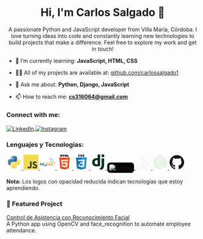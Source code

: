 <h1 align="center">Hi, I'm Carlos Salgado 👋</h1>

<p align="center">A passionate Python and JavaScript developer from Villa María, Córdoba. I love turning ideas into code and constantly learning new technologies to build projects that make a difference. Feel free to explore my work and get in touch!</p>

- 🌱 I’m currently learning: **JavaScript, HTML, CSS**

- 👨‍💻 All of my projects are available at: [github.com/carlossalgado1](https://github.com/carlossalgado1)

- 💬 Ask me about: **Python, Django, JavaScript**

- 📫 How to reach me: **cs316064@gmail.com**

<h3 align="left">Connect with me:</h3>
<p align="left">
  <a href="https://linkedin.com/in/carlossalgado13" target="_blank" rel="noopener noreferrer">
    <img align="center" src="https://raw.githubusercontent.com/rahuldkjain/github-profile-readme-generator/master/src/images/icons/Social/linked-in-alt.svg" alt="LinkedIn" height="30" width="40" />
  </a>
  <a href="https://instagram.com/carlos_salgado3" target="_blank" rel="noopener noreferrer">
    <img align="center" src="https://raw.githubusercontent.com/rahuldkjain/github-profile-readme-generator/master/src/images/icons/Social/instagram.svg" alt="Instagram" height="30" width="40" />
  </a>
</p>

<h3 align="left">Lenguajes y Tecnologías:</h3>
<p align="left">
  <!-- Python -->
  <a href="https://www.python.org" target="_blank" rel="noopener noreferrer">
    <img src="https://raw.githubusercontent.com/devicons/devicon/master/icons/python/python-original.svg" alt="python" width="40" height="40" />
  </a>
  <!-- JavaScript -->
  <a href="https://developer.mozilla.org/en-US/docs/Web/JavaScript" target="_blank" rel="noopener noreferrer">
    <img src="https://raw.githubusercontent.com/devicons/devicon/master/icons/javascript/javascript-original.svg" alt="javascript" width="40" height="40" />
  </a>
  <!-- SQL (MySQL icon as ejemplo) -->
  <a href="https://www.mysql.com" target="_blank" rel="noopener noreferrer">
    <img src="https://raw.githubusercontent.com/devicons/devicon/master/icons/mysql/mysql-original-wordmark.svg" alt="mysql" width="40" height="40" />
  </a>
  <!-- HTML5 -->
  <a href="https://www.w3.org/html/" target="_blank" rel="noopener noreferrer">
    <img src="https://raw.githubusercontent.com/devicons/devicon/master/icons/html5/html5-original-wordmark.svg" alt="html5" width="40" height="40" />
  </a>
  <!-- CSS3 -->
  <a href="https://www.w3schools.com/css/" target="_blank" rel="noopener noreferrer">
    <img src="https://raw.githubusercontent.com/devicons/devicon/master/icons/css3/css3-original-wordmark.svg" alt="css3" width="40" height="40" />
  </a>
  <!-- Django -->
  <a href="https://www.djangoproject.com/" target="_blank" rel="noopener noreferrer">
    <img src="https://raw.githubusercontent.com/devicons/devicon/master/icons/django/django-plain.svg" alt="django" width="40" height="40" />
  </a>
 
  <!-- OpenAI API (logo genérico de AI) -->
  <a href="https://openai.com/api/" target="_blank" rel="noopener noreferrer" title="OpenAI API">
    <img src="https://encrypted-tbn0.gstatic.com/images?q=tbn:ANd9GcS0BrG8Dy9Ri_IopCA2U7O1oOjEfzzT1pWpcX9a_7b-4e_vaB4CE33EXUsP0GbVZBQvADk&usqp=CAU" alt="openai" width="40" height="40" style="background:#000; padding:5px; border-radius:8px;" />
  </a>
  <!-- Java (en aprendizaje) -->
  <a href="https://www.java.com/" target="_blank" rel="noopener noreferrer" title="Java (learning)">
    <img src="https://raw.githubusercontent.com/devicons/devicon/master/icons/java/java-original.svg" alt="java" width="40" height="40" style="opacity:0.10;" />
  </a>
  <!-- Node.js (en aprendizaje) -->
  <a href="https://nodejs.org/" target="_blank" rel="noopener noreferrer" title="Node.js (learning)">
    <img src="https://raw.githubusercontent.com/devicons/devicon/master/icons/nodejs/nodejs-original.svg" alt="nodejs" width="40" height="40" style="opacity:0.10;" />
  </a>
  <!-- GitHub -->
  <a href="https://github.com/" target="_blank" rel="noopener noreferrer">
    <img src="https://raw.githubusercontent.com/devicons/devicon/master/icons/github/github-original.svg" alt="github" width="40" height="40" />
  </a>
</p>
<p>
  <b>Nota:</b> Los logos con opacidad reducida indican tecnologías que estoy aprendiendo.
</p>


### 🚀 Featured Project  
[Control de Asistencia con Reconocimiento Facial](https://github.com/carlossalgado1/Control-de-asistencia-con-reconocimiento-facial)  
A Python app using OpenCV and face_recognition to automate employee attendance. 

